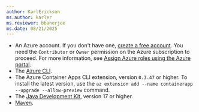 ```yaml
---
author: KarlErickson
ms.author: karler
ms.reviewer: bbanerjee
ms.date: 08/21/2025
---
```


- An Azure account. If you don't have one, [create a free account](https://azure.microsoft.com/free/?WT.mc_id=A261C142F). You need the `Contributor` or `Owner` permission on the Azure subscription to proceed. For more information, see [Assign Azure roles using the Azure portal](/azure/role-based-access-control/role-assignments-portal).
- The [Azure CLI](/cli/azure/install-azure-cli).
- The Azure Container Apps CLI extension, version `0.3.47` or higher. To install the latest version, use the `az extension add --name containerapp --upgrade --allow-preview` command.
- The [Java Development Kit](/java/openjdk/install), version 17 or higher.
- [Maven](https://maven.apache.org/download.cgi).

